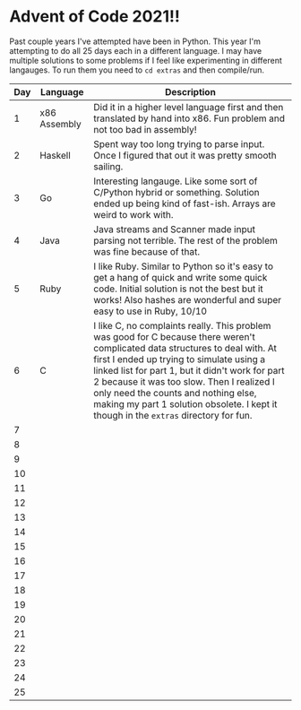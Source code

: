 # Advent of Code 2021!!

Past couple years I've attempted have been in Python. This year I'm attempting to do all 25 days each in a different language. I may have multiple solutions to some problems if I feel like experimenting in different langauges. To run them you need to `cd extras` and then compile/run.

| Day | Language | Description |
------|----------|-------------|
|1|x86 Assembly|Did it in a higher level language first and then translated by hand into x86. Fun problem and not too bad in assembly!|
|2|Haskell|Spent way too long trying to parse input. Once I figured that out it was pretty smooth sailing.|
|3|Go|Interesting langauge. Like some sort of C/Python hybrid or something. Solution ended up being kind of fast-ish. Arrays are weird to work with.|
|4|Java|Java streams and Scanner made input parsing not terrible. The rest of the problem was fine because of that.|
|5|Ruby|I like Ruby. Similar to Python so it's easy to get a hang of quick and write some quick code. Initial solution is not the best but it works! Also hashes are wonderful and super easy to use in Ruby, 10/10|
|6|C|I like C, no complaints really. This problem was good for C because there weren't complicated data structures to deal with. At first I ended up trying to simulate using a linked list for part 1, but it didn't work for part 2 because it was too slow. Then I realized I only need the counts and nothing else, making my part 1 solution obsolete. I kept it though in the `extras` directory for fun.|
|7|
|8|
|9|
|10|
|11|
|12|
|13|
|14|
|15|
|16|
|17|
|18|
|19|
|20|
|21|
|22|
|23|
|24|
|25|
